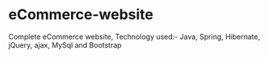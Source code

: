 # eCommerce-website
Complete eCommerce website, Technology used:- Java, Spring, Hibernate, jQuery, ajax, MySql and Bootstrap

